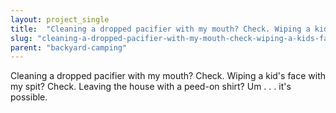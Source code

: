 ```yaml
---
layout: project_single
title:  "Cleaning a dropped pacifier with my mouth? Check. Wiping a kid's face with my spit? Check. Leaving the house with a peed-on shirt? Um . . . it's possible."
slug: "cleaning-a-dropped-pacifier-with-my-mouth-check-wiping-a-kids-face-with-my-spit"
parent: "backyard-camping"
---
```

Cleaning a dropped pacifier with my mouth? Check. Wiping a kid's face with my spit? Check. Leaving the house with a peed-on shirt? Um . . . it's possible.